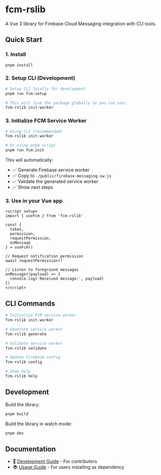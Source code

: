 # fcm-rslib

A Vue 3 library for Firebase Cloud Messaging integration with CLI tools.

## Quick Start

### 1. Install

```bash
pnpm install
```

### 2. Setup CLI (Development)

```bash
# Setup CLI locally for development
pnpm run fcm:setup

# This will link the package globally so you can use:
fcm-rslib init-worker
```

### 3. Initialize FCM Service Worker

```bash
# Using CLI (recommended)
fcm-rslib init-worker

# Or using pnpm script
pnpm run fcm:init
```

This will automatically:
- ✅ Generate Firebase service worker
- ✅ Copy to `./public/firebase-messaging-sw.js`
- ✅ Validate the generated service worker
- ✅ Show next steps

### 3. Use in your Vue app

```vue
<script setup>
import { useFcm } from 'fcm-rslib'

const { 
  token, 
  permission, 
  requestPermission, 
  onMessage 
} = useFcm()

// Request notification permission
await requestPermission()

// Listen to foreground messages
onMessage((payload) => {
  console.log('Received message:', payload)
})
</script>
```

## CLI Commands

```bash
# Initialize FCM service worker
fcm-rslib init-worker

# Generate service worker
fcm-rslib generate

# Validate service worker
fcm-rslib validate

# Update Firebase config
fcm-rslib config

# Show help
fcm-rslib help
```

## Development

Build the library:

```bash
pnpm build
```

Build the library in watch mode:

```bash
pnpm dev
```

## Documentation

- 📖 [Development Guide](./scripts/README.md) - For contributors
- 📚 [Usage Guide](./USAGE.md) - For users installing as dependency
